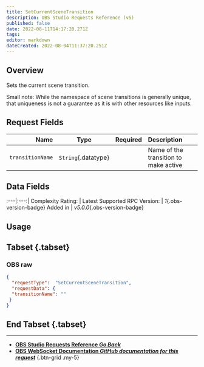 ```yaml
---
title: SetCurrentSceneTransition
description: OBS Studio Requests Reference (v5)
published: false
date: 2022-08-11T14:17:20.271Z
tags: 
editor: markdown
dateCreated: 2022-08-04T11:37:20.251Z
---
```


## Overview
Sets the current scene transition.

Small note: While the namespace of scene transitions is generally unique, that uniqueness is not a guarantee as it is with other resources like inputs.

## Request Fields
Name | Type | Required| Description |
----:|:----:|:-------:|:------------|
`transitionName` | `String`{.datatype} | <i class="mdi mdi-check-bold"></i> | Name of the transition to make active

## Data Fields
:---|:---:|
Complexity Rating: | <span class="stars stars--2"></span>
Latest Supported RPC Version: | *1*{.obs-version-badge}
Added in | *v5.0.0*{.obs-version-badge}

## Usage
## Tabset {.tabset}
### OBS raw
```json
{
  "requestType":  "SetCurrentSceneTransition",
  "requestData": {
  "transitionName": ""
 }
}
```
## End Tabset {.tabset}

---

- [<i class="mdi mdi-chevron-left"></i>**OBS Studio Requests Reference *Go Back***](/en/Broadcasters/OBS/Requests)
- [<i class="mdi mdi-github"></i> **OBS WebSocket Documentation *GitHub documentation for this request***](https://github.com/obsproject/obs-websocket/blob/master/docs/generated/protocol.md#setcurrentscenetransition)
{.btn-grid .my-5}